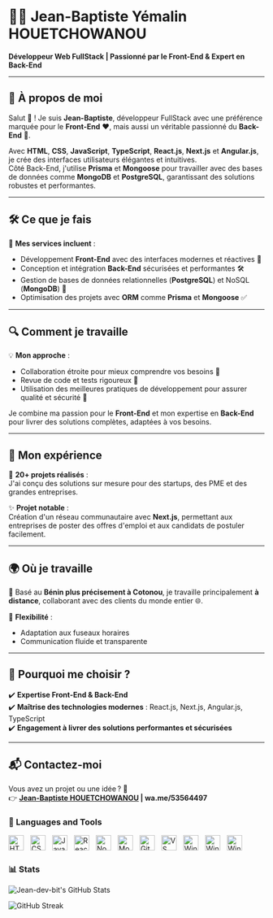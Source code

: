 # 👨‍💻 Jean-Baptiste Yémalin HOUETCHOWANOU  
**Développeur Web FullStack | Passionné par le Front-End & Expert en Back-End**  

---

## 🌟 À propos de moi  
Salut 👋 ! Je suis **Jean-Baptiste**, développeur FullStack avec une préférence marquée pour le **Front-End** ❤️, mais aussi un véritable passionné du **Back-End** 🚀.  

Avec **HTML**, **CSS**, **JavaScript**, **TypeScript**, **React.js**, **Next.js** et **Angular.js**, je crée des interfaces utilisateurs élégantes et intuitives.  
Côté Back-End, j'utilise **Prisma** et **Mongoose** pour travailler avec des bases de données comme **MongoDB** et **PostgreSQL**, garantissant des solutions robustes et performantes.  

---

## 🛠️ Ce que je fais  
🚀 **Mes services incluent** :  
- Développement **Front-End** avec des interfaces modernes et réactives 🎨  
- Conception et intégration **Back-End** sécurisées et performantes 🛠️  
- Gestion de bases de données relationnelles (**PostgreSQL**) et NoSQL (**MongoDB**) 📂  
- Optimisation des projets avec **ORM** comme **Prisma** et **Mongoose** ✅  

---

## 🔍 Comment je travaille  
💡 **Mon approche** :  
- Collaboration étroite pour mieux comprendre vos besoins 🤝  
- Revue de code et tests rigoureux 🧐  
- Utilisation des meilleures pratiques de développement pour assurer qualité et sécurité 🌟  

Je combine ma passion pour le **Front-End** et mon expertise en **Back-End** pour livrer des solutions complètes, adaptées à vos besoins.

---

## 📂 Mon expérience  
🎯 **20+ projets réalisés** :  
J'ai conçu des solutions sur mesure pour des startups, des PME et des grandes entreprises.  

✨ **Projet notable** :  
Création d'un réseau communautaire avec **Next.js**, permettant aux entreprises de poster des offres d'emploi et aux candidats de postuler facilement.  

---

## 🌍 Où je travaille  
📍 Basé au **Bénin plus précisement à Cotonou**, je travaille principalement **à distance**, collaborant avec des clients du monde entier 🌐.  

💼 **Flexibilité** :  
- Adaptation aux fuseaux horaires  
- Communication fluide et transparente  

---

## 🎯 Pourquoi me choisir ?  
✔️ **Expertise Front-End & Back-End**  
✔️ **Maîtrise des technologies modernes** : React.js, Next.js, Angular.js, TypeScript  
✔️ **Engagement à livrer des solutions performantes et sécurisées**  

---

## 📬 Contactez-moi  
Vous avez un projet ou une idée ? 🚀  
👉 **[Jean-Baptiste HOUETCHOWANOU](mailto:yemalindev2002@gmail.com) | wa.me/53564497**  


### 🧰 Languages and Tools

<img align="left" alt="HTML" width="30px" style="padding-right:10px;" src="https://cdn.jsdelivr.net/gh/devicons/devicon/icons/html5/html5-plain.svg" />
<img align="left" alt="CSS" width="30px" style="padding-right:10px;" src="https://cdn.jsdelivr.net/gh/devicons/devicon/icons/css3/css3-plain.svg" />
<img align="left" alt="JavaScript" width="30px" style="padding-right:10px;" src="https://cdn.jsdelivr.net/gh/devicons/devicon/icons/javascript/javascript-plain.svg" />
<img align="left" alt="React" width="30px" style="padding-right:10px;" src="https://cdn.jsdelivr.net/gh/devicons/devicon/icons/react/react-original.svg" />
<img align="left" alt="NodeJS" width="30px" style="padding-right:10px;" src="https://cdn.jsdelivr.net/gh/devicons/devicon/icons/nodejs/nodejs-original.svg" />  
<img align="left" alt="Mongo DB" width="30px" style="padding-right:10px;"   src="https://cdn.jsdelivr.net/gh/devicons/devicon/icons/mongodb/mongodb-original.svg" />  
<img align="left" alt="GitHub" width="30px" style="padding-right:10px;" src="https://cdn.jsdelivr.net/gh/devicons/devicon/icons/github/github-original.svg" />  
<img align="left" alt="VS code" width="30px" style="padding-right:10px;"  src="https://cdn.jsdelivr.net/gh/devicons/devicon/icons/vscode/vscode-original.svg" />  
<img align="left" alt="Windows" width="30px" style="padding-right:10px;"   src="https://cdn.jsdelivr.net/gh/devicons/devicon/icons/windows8/windows8-original.svg" /> 
<img align="left" alt="Windows" width="30px" style="padding-right:10px;"   src="https://cdn.jsdelivr.net/gh/devicons/devicon/icons/linux/linux-original.svg" />
<img align="left" alt="Windows" width="30px" style="padding-right:10px;"   src="https://cdn.jsdelivr.net/gh/devicons/devicon/icons/angular/angular-original.svg" /> 
<br />


#

### 📊 Stats

![Jean-dev-bit's GitHub Stats](https://github-readme-stats.vercel.app/api?username=Jean-dev-bit&show_icons=true&theme=gruvbox)


![GitHub Streak](https://streak-stats.demolab.com?user=Jean-dev-bit&theme=gruvbox&border_radius=4.5) 




